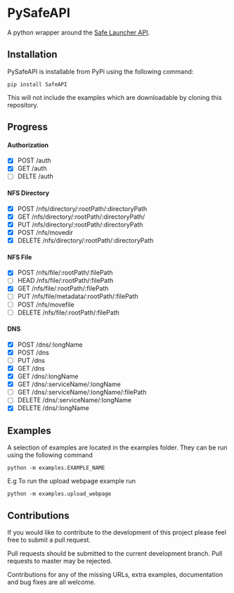 PySafeAPI
=========

A python wrapper around the [Safe Launcher API](https://maidsafe.readme.io/docs/introduction).

Installation
------------

PySafeAPI is installable from PyPi using the following command:

`pip install SafeAPI`

This will not include the examples which are downloadable by cloning this repository.

Progress
--------
#### Authorization
- [x] POST /auth
- [x] GET /auth
- [ ] DELTE /auth

#### NFS Directory
- [x] POST /nfs/directory/:rootPath/:directoryPath
- [x] GET /nfs/directory/:rootPath/:directoryPath/
- [x] PUT /nfs/directory/:rootPath/:directoryPath
- [x] POST /nfs/movedir
- [x] DELETE /nfs/directory/:rootPath/:directoryPath

#### NFS File
- [x] POST /nfs/file/:rootPath/:filePath
- [ ] HEAD /nfs/file/:rootPath/:filePath
- [x] GET /nfs/file/:rootPath/:filePath
- [ ] PUT /nfs/file/metadata/:rootPath/:filePath
- [ ] POST /nfs/movefile
- [ ] DELETE /nfs/file/:rootPath/:filePath

#### DNS
- [x] POST /dns/:longName
- [x] POST /dns
- [ ] PUT /dns
- [x] GET /dns
- [x] GET /dns/:longName
- [x] GET /dns/:serviceName/:longName
- [ ] GET /dns/:serviceName/:longName/:filePath
- [ ] DELETE /dns/:serviceName/:longName
- [x] DELETE /dns/:longName

Examples
--------

A selection of examples are located in the examples folder.  They can be run using the following command 

`python -m examples.EXAMPLE_NAME`

E.g To run the upload webpage example run

`python -m examples.upload_webpage`

Contributions
-------------

If you would like to contribute to the development of this project please feel free to submit a pull request.

Pull requests should be submitted to the current development branch.  Pull requests to master may be rejected.

Contributions for any of the missing URLs, extra examples, documentation and bug fixes are all welcome.
